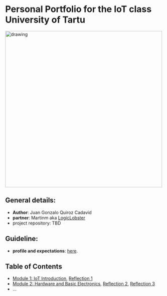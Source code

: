 # Personal Portfolio for the IoT class University of Tartu

<img src="https://octodex.github.com/images/justicetocat.jpg" alt="drawing" width="500"/>

## General details:

* **Author**: Juan Gonzalo Quiroz Cadavid
* **partner**: Martinm aka [LogicLobster](https://github.com/LogicLobster/IoT-Tartu-Spring25)
* project repository: TBD

## Guideline:
* **profile and expectations**: [here](Module01/README.md#task-personal-profile).

## Table of Contents

- [Module 1: IoT Introduction](Module01/README.md), 
  [Reflection 1](Reflections/ref01.md)
- [Module 2: Hardware and Basic Electronics](Module02/README.md),
  [Reflection 2](Reflections/ref02.md), [Reflection 3](Reflections/ref03.md)
- ...

